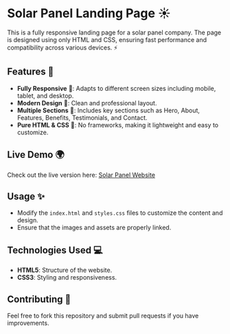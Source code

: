 # Solar Panel Landing Page ☀️

This is a fully responsive landing page for a solar panel company. The page is designed using only HTML and CSS, ensuring fast performance and compatibility across various devices. ⚡

## Features 🚀
- **Fully Responsive** 📱: Adapts to different screen sizes including mobile, tablet, and desktop.
- **Modern Design** 🎨: Clean and professional layout.
- **Multiple Sections** 📌: Includes key sections such as Hero, About, Features, Benefits, Testimonials, and Contact.
- **Pure HTML & CSS** 🎯: No frameworks, making it lightweight and easy to customize.

## Live Demo 🌍
Check out the live version here: [Solar Panel Website](https://yusef-arif.github.io/Solar-Panel-website/)

## Usage ✨
- Modify the `index.html` and `styles.css` files to customize the content and design.
- Ensure that the images and assets are properly linked.

## Technologies Used 💻
- **HTML5**: Structure of the website.
- **CSS3**: Styling and responsiveness.

## Contributing 🤝
Feel free to fork this repository and submit pull requests if you have improvements.

